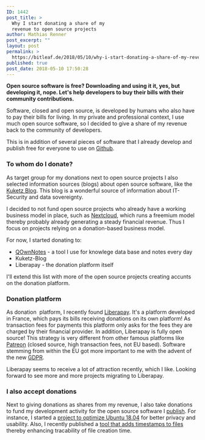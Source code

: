 ```yaml
---
ID: 1442
post_title: >
  Why I start donating a share of my
  revenue to open source projects
author: Mathias Renner
post_excerpt: ""
layout: post
permalink: >
  https://bitleaf.de/2018/05/10/why-i-start-donating-a-share-of-my-revenue-to-open-source-projects/
published: true
post_date: 2018-05-10 17:50:28
---
```

<strong>Open source software is free? Downloading and using it it, yes, but developing it, nope. Let's help developers to buy their bills with their community contributions.</strong>

<!--more-->

Software, closed and open source, is developed by humans who also have to pay their bills for living. In my private and professional context, I use much open source software, so I decided to give a share of my revenue back to the community of developers.

This is in addition of several pieces of software that I already develop and publish free for everyone to use on <a href="https://github.com/bitleaf">Github</a>.
<h3>To whom do I donate?</h3>
As target group for my donations next to open source projects I also selected information sources (blogs) about open source software, like the <a href="https://liberapay.com/kuketzblog/">Kuketz Blog</a>. This blog is a wonderful source of information about IT-Security and data sovereignty.

I decided to not fund open source projects who already have a working business model in place, such as <a href="https://nextcloud.com/">Nextcloud</a>, which runs a freemium model thereby probably already generating a steady financial revenue. Thus I focus on projects relying on a donation-based business model.

For now, I started donating to:
<ul>
 	<li><a href="https://www.qownnotes.org/">QOwnNotes</a> - a tool I use for knowlege data base and notes every day</li>
 	<li>Kuketz-Blog</li>
 	<li>Liberapay - the donation platform itself</li>
</ul>
I'll extend this list with more of the open source projects creating accunts on the donation platform.
<h3>Donation platform</h3>
As donation  platform, I recently found <a href="https://liberapay.com/">Liberapay</a>. It's a platform developed in France, which pays its bills receiving donations on its own platform! As transaction fees for payments this platform only asks for the fees they are charged by their financial provider. In addition, Liberapay is fully open source! This strategy is very different from other famous platforms like <a href="https://www.patreon.com/">Patreon</a> (closed source, high transaction fees, not EU based). Software stemming from within the EU got more important to me with the advent of the new <a href="https://www.eugdpr.org/">GDPR</a>.

Liberapay seems to receive a lot of attraction recently, which I like. Looking forward to see more and more projects migrating to Liberapay.
<h3>I also accept donations</h3>
Next to giving donations as shares from my revenue, I also take donations to fund my development activity for the open source software I <a href="https://github.com/bitleaf">publish</a>. For instance, I started a <a href="https://bitleaf.de/2018/04/27/optimize-ubuntu-18-04-for-privacy-security-and-usability/">project to optimize Ubuntu 18.04</a> for better privacy and usability. Also, I recently published a <a href="https://bitleaf.de/2018/05/01/new-tool-add-timestamp-to-files-enhances-productivity-in-gnome-nautilus/">tool that adds timestamps to files</a> thereby enhancing tracability of file creation time.